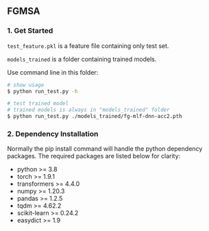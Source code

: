 ## FGMSA

### 1. Get Started

`test_feature.pkl` is a feature file containing only test set.

`models_trained` is a folder containing trained models.

Use command line in this folder:

  ```bash
  # show usage
  $ python run_test.py -h

  # test trained model
  # trained models is always in "models_trained" folder
  $ python run_test.py ./models_trained/fg-mlf-dnn-acc2.pth
  ```

### 2. Dependency Installation

Normally the pip install command will handle the python dependency packages. The required packages are listed below for clarity:

- python >= 3.8
- torch >= 1.9.1
- transformers >= 4.4.0
- numpy >= 1.20.3
- pandas >= 1.2.5
- tqdm >= 4.62.2
- scikit-learn >= 0.24.2
- easydict >= 1.9